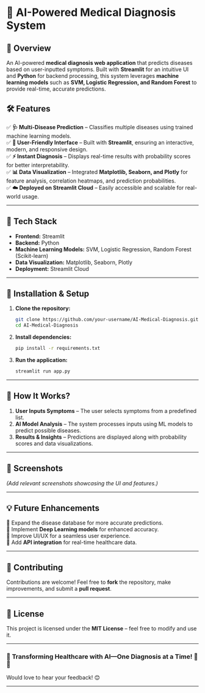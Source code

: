 # 🚀 **AI-Powered Medical Diagnosis System**

## 📌 **Overview**

An AI-powered **medical diagnosis web application** that predicts diseases based on user-inputted symptoms. Built with **Streamlit** for an intuitive UI and **Python** for backend processing, this system leverages **machine learning models** such as **SVM, Logistic Regression, and Random Forest** to provide real-time, accurate predictions.

## 🛠️ **Features**

✅ **🩺 Multi-Disease Prediction** – Classifies multiple diseases using trained machine learning models.  
✅ **🎨 User-Friendly Interface** – Built with **Streamlit**, ensuring an interactive, modern, and responsive design.  
✅ **⚡ Instant Diagnosis** – Displays real-time results with probability scores for better interpretability.  
✅ **📊 Data Visualization** – Integrated **Matplotlib, Seaborn, and Plotly** for feature analysis, correlation heatmaps, and prediction probabilities.  
✅ **☁️ Deployed on Streamlit Cloud** – Easily accessible and scalable for real-world usage.

---

## 🔹 **Tech Stack**

- **Frontend:** Streamlit
- **Backend:** Python
- **Machine Learning Models:** SVM, Logistic Regression, Random Forest (Scikit-learn)
- **Data Visualization:** Matplotlib, Seaborn, Plotly
- **Deployment:** Streamlit Cloud

---

## 🚀 **Installation & Setup**

1. **Clone the repository:**

   ```sh
   git clone https://github.com/your-username/AI-Medical-Diagnosis.git
   cd AI-Medical-Diagnosis
   ```

2. **Install dependencies:**

   ```sh
   pip install -r requirements.txt
   ```

3. **Run the application:**
   ```sh
   streamlit run app.py
   ```

---

## 🎯 **How It Works?**

1. **User Inputs Symptoms** – The user selects symptoms from a predefined list.
2. **AI Model Analysis** – The system processes inputs using ML models to predict possible diseases.
3. **Results & Insights** – Predictions are displayed along with probability scores and data visualizations.

---

## 📸 **Screenshots**

_(Add relevant screenshots showcasing the UI and features.)_

---

## 💡 **Future Enhancements**

🔹 Expand the disease database for more accurate predictions.  
🔹 Implement **Deep Learning models** for enhanced accuracy.  
🔹 Improve UI/UX for a seamless user experience.  
🔹 Add **API integration** for real-time healthcare data.

---

## 🤝 **Contributing**

Contributions are welcome! Feel free to **fork** the repository, make improvements, and submit a **pull request**.

---

## 📜 **License**

This project is licensed under the **MIT License** – feel free to modify and use it.

---

### 🚀 **Transforming Healthcare with AI—One Diagnosis at a Time!** 🏥💡

Would love to hear your feedback! 😊

---
